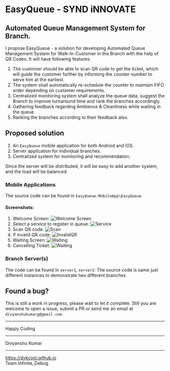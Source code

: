 # EasyQueue - SYND iNNOVATE
## Automated Queue Management System for Branch.
I propose EasyQueue - a solution for developing Automated Queue Management System for Walk-In-Customer in the Branch with the help of  QR Codes. It will have following features:
1. The customer should be able to scan QR code to get the ticket, which will guide the customer further by informing the counter number to serve him at the earliest.
2. The system shall automatically re-schedule the counter to maintain FIFO order depending on customer requirements.
3. Centralized monitoring system shall analyze the queue data, suggest the Branch to improve turnaround time and rank the branches accordingly.
4. Gathering feedback regarding Ambience & Cleanliness while waiting in the queue.
5. Ranking the branches according to their feedback also.

## Proposed solution
1. An `EasyQueue` mobile application for both Android and iOS.
2. Server application for individual branches.
3. Centralized system for monitoring and recommendation.

Since the server will be distributed, it will be easy to add another system, and the load will be balanced.

### Mobile Applications
The source code can be found in `EasyQueue-MobileApp\EasyQueue`.
#### Screenshots:
1. Welcome Screen:
![Welcome Screen](https://raw.githubusercontent.com/dvkcool/Synd-innovate_QueueManagement/master/screenshots/Main_page.png)
2. Select a service to register in queue:
![Service](https://raw.githubusercontent.com/dvkcool/Synd-innovate_QueueManagement/master/screenshots/Service_select.png)
3. Scan QR code:
![Scan](https://raw.githubusercontent.com/dvkcool/Synd-innovate_QueueManagement/master/screenshots/QR_code_scan.png)
4. If invalid QR code:
![InvalidQR](https://raw.githubusercontent.com/dvkcool/Synd-innovate_QueueManagement/master/screenshots/InvalidQR.png)
5. Waiting Screen:
![Waiting](https://raw.githubusercontent.com/dvkcool/Synd-innovate_QueueManagement/master/screenshots/Waiting_Screen.png)
6. Cancelling Ticket:
![Waiting](https://raw.githubusercontent.com/dvkcool/Synd-innovate_QueueManagement/master/screenshots/Cancel_Ticket.png)
### Branch Server(s)
The code can be found in `server1`, `server2`: The source code is same just different instances to demonstrate two different branches.


## Found a bug?
This is still a work in progress, please wait to let it complete.
Still you are welcome to open a issue, submit a PR or send me an email at `divyanshukumarg@gmail.com`.
_______________________________
Happy Coding
_______________________________
Divyanshu Kumar
_______________________________
https://dvkcool.github.io
<br>
Team Infinite_Debug
